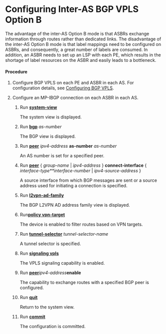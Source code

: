 Configuring Inter-AS BGP VPLS Option B
======================================

The advantage of the inter-AS Option B mode is that ASBRs exchange information through routes rather than dedicated links. The disadvantage of the inter-AS Option B mode is that label mappings need to be configured on ASBRs, and consequently, a great number of labels are consumed. In addition, an ASBR needs to set up an LSP with each PE, which results in the shortage of label resources on the ASBR and easily leads to a bottleneck.

#### Procedure

1. Configure BGP VPLS on each PE and ASBR in each AS. For configuration details, see [Configuring BGP VPLS](dc_vrp_vpls_cfg_6005.html).
2. Configure an MP-IBGP connection on each ASBR in each AS.
   
   
   1. Run [**system-view**](cmdqueryname=system-view)
      
      The system view is displayed.
   2. Run [**bgp**](cmdqueryname=bgp) *as-number*
      
      The BGP view is displayed.
   3. Run [**peer**](cmdqueryname=peer) *ipv4-address* **as-number** *as-number*
      
      An AS number is set for a specified peer.
   4. Run [**peer**](cmdqueryname=peer) { *group-name* | *ipv4-address* } **connect-interface** { *interface-type**interface-number* | *ipv4-source-address* }
      
      A source interface from which BGP messages are sent or a source address used for initiating a connection is specified.
   5. Run [**l2vpn-ad-family**](cmdqueryname=l2vpn-ad-family)
      
      The BGP L2VPN AD address family view is displayed.
   6. Run[**policy vpn-target**](cmdqueryname=policy+vpn-target)
      
      The device is enabled to filter routes based on VPN targets.
   7. Run [**tunnel-selector**](cmdqueryname=tunnel-selector) *tunnel-selector-name*
      
      A tunnel selector is specified.
   8. Run [**signaling vpls**](cmdqueryname=signaling+vpls)
      
      The VPLS signaling capability is enabled.
   9. Run [**peer**](cmdqueryname=peer)*ipv4-address***enable**
      
      The capability to exchange routes with a specified BGP peer is configured.
   10. Run [**quit**](cmdqueryname=quit)
       
       Return to the system view.
   11. Run [**commit**](cmdqueryname=commit)
       
       The configuration is committed.